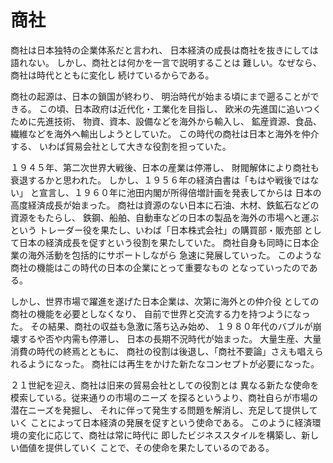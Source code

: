 # 商社

商社は日本独特の企業体系だと言われ、
日本経済の成長は商社を抜きにしては語れない。
しかし、商社とは何かを一言で説明することは
難しい。なぜなら、商社は時代とともに変化し
続けているからである。

商社の起源は、日本の鎖国が終わり、
明治時代が始まる頃にまで遡ることができる。
この頃、日本政府は近代化・工業化を目指し、
欧米の先進国に追いつくために先進技術、
物資、資本、設備などを海外から輸入し、
鉱産資源、食品、繊維などを海外へ輸出しようとしていた。
この時代の商社は日本と海外を仲介する、
いわば貿易会社として大きな役割を担っていた。

１９４５年、第二次世界大戦後、日本の産業は停滞し、
財閥解体により商社も衰退するかと思われた。
しかし、１９５６年の経済白書は「もはや戦後ではない」
と宣言し、１９６０年に池田内閣が所得倍増計画を発表してからは
日本の高度経済成長が始まった。
商社は資源のない日本に石油、木材、鉄鉱石などの資源をもたらし、
鉄鋼、船舶、自動車などの日本の製品を海外の市場へと運ぶという
トレーダー役を果たし、いわば「日本株式会社」の購買部・販売部
として日本の経済成長を促すという役割を果たしていた。
商社自身も同時に日本企業の海外活動を包括的にサポートしながら
急速に発展していった。
このような商社の機能はこの時代の日本の企業にとって重要なもの
となっていったのである。

しかし、世界市場で躍進を遂げた日本企業は、次第に海外との仲介役
としての商社の機能を必要としなくなり、
自前で世界と交流する力を持つようになった。
その結果、商社の収益も急激に落ち込み始め、
１９８０年代のバブルが崩壊するや否や内需も停滞し、
日本の長期不況時代が始まった。
大量生産、大量消費の時代の終焉とともに、
商社の役割は後退し、「商社不要論」さえも唱えられるようになった。
商社には再生をかけた新たなコンセプトが必要になった。

２１世紀を迎え、商社は旧来の貿易会社としての役割とは
異なる新たな使命を模索している。従来通りの市場のニーズ
を探るというより、商社自らが市場の潜在ニーズを発掘し、
それに伴って発生する問題を解消し、充足して提供していく
ことによって日本経済の発展を促すという使命である。
このように経済環境の変化に応じて、商社は常に時代に
即したビジネススタイルを構築し、新しい価値を提供していく
ことで、その使命を果たしているのである。
